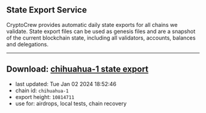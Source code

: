 ## State Export Service
CryptoCrew provides automatic daily state exports for all chains we validate. State export files can be used as genesis files and are a snapshot of the current blockchain state, including all validators, accounts, balances and delegations.

---
**Download: [chihuahua-1 state export](https://dl.ccvalidators.com/SERVICE/chihuahua/chihuahua-1_export_10814711.json)**
---

- last updated: Tue Jan 02 2024 18:52:46
- chain id: `chihuahua-1`
- export height: `10814711`
- use for: airdrops, local tests, chain recovery
